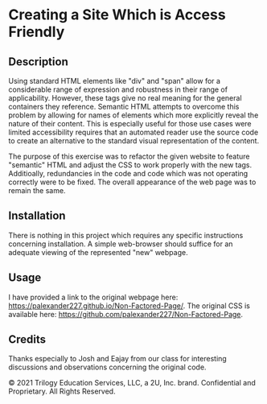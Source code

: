 # Creating a Site Which is Access Friendly

## Description 

Using standard HTML elements like "div" and "span" allow for a considerable range of expression and robustness in their range of applicability. However, these tags
give no real meaning for the general containers they reference. Semantic HTML attempts to overcome this problem by allowing for names of elements which more explicitly
reveal the nature of their content. This is especially useful for those use cases were limited accessibility requires that an automated reader use the source code to create
an alternative to the standard visual representation of the content. 

The purpose of this exercise was to refactor the given website to feature "semantic" HTML and adjust the CSS to work properly with the new tags. Additioally, redundancies in the code 
and code which was not operating correctly were to be fixed. The overall appearance of the web page was to remain the same. 





## Installation

There is nothing in this project which requires any specific instructions concerning installation. A simple web-browser should suffice for an adequate viewing of the represented "new" webpage. 


## Usage 

I have provided a link to the original webpage here: https://palexander227.github.io/Non-Factored-Page/. The original CSS is available here: https://github.com/palexander227/Non-Factored-Page. 







## Credits

Thanks especially to Josh and Eajay from our class for interesting discussions and observations concerning the original code. 














© 2021 Trilogy Education Services, LLC, a 2U, Inc. brand. Confidential and Proprietary. All Rights Reserved.
